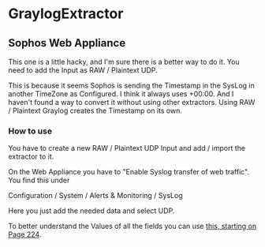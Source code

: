 # GraylogExtractor


## Sophos Web Appliance

This one is a little hacky, and I'm sure there is a better way to do it. You need to add the Input as RAW / Plaintext UDP.

This is because it seems Sophos is sending the Timestamp in the SysLog in another TimeZone as Configured. I think it always uses +00:00. And I haven't found a way to convert it without using other extractors.
Using RAW / Plaintext Graylog creates the Timestamp on its own.

### How to use

You have to create a new RAW / Plaintext UDP Input and add / import the extractor to it.

On the Web Appliance you have to "Enable Syslog transfer of web traffic". You find this under 

Configuration / System / Alerts & Monitoring / SysLog

Here you just add the needed data and select UDP.

To better understand the Values of all the fields you can use [this, starting on Page 224](http://wsa.sophos.com/ug/pdf/swa_ug.pdf).

